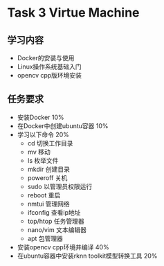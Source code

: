 # Task 3 Virtue Machine
## 学习内容
 - Docker的安装与使用
 - Linux操作系统基础入门
 - opencv cpp版环境安装
## 任务要求
 - 安装Docker 10%
 - 在Docker中创建ubuntu容器 10%
 - 学习以下命令 20%
    - cd 切换工作目录
    - mv 移动
    - ls 枚举文件
    - mkdir 创建目录
    - poweroff 关机
    - sudo 以管理员权限运行
    - reboot 重启
    - nmtui 管理网络
    - ifconfig 查看ip地址
    - top/htop 任务管理器
    - nano/vim 文本编辑器
    - apt 包管理器
 - 安装opencv cpp环境并编译 40%
 - 在ubuntu容器中安装rknn toolkit模型转换工具 20%